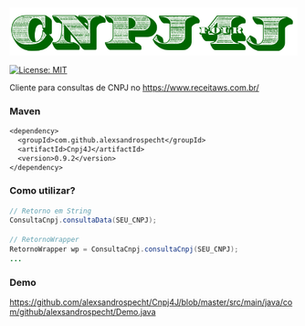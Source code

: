 ![alt tag](https://github.com/alexsandrospecht/Cnpj4J/blob/master/images/logo.PNG)


[![License: MIT](https://img.shields.io/badge/License-MIT-yellow.svg)](https://opensource.org/licenses/MIT)

Cliente para consultas de CNPJ no https://www.receitaws.com.br/


### Maven
```
<dependency>
  <groupId>com.github.alexsandrospecht</groupId>
  <artifactId>Cnpj4J</artifactId>
  <version>0.9.2</version>
</dependency>
```

### Como utilizar?
```java
// Retorno em String
ConsultaCnpj.consultaData(SEU_CNPJ);

// RetornoWrapper
RetornoWrapper wp = ConsultaCnpj.consultaCnpj(SEU_CNPJ);
...
```


### Demo
https://github.com/alexsandrospecht/Cnpj4J/blob/master/src/main/java/com/github/alexsandrospecht/Demo.java
